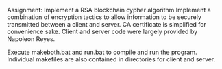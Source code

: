 Assignment: Implement a RSA blockchain cypher algorithm
Implement a combination of encryption tactics to allow information to be securely transmitted between a client and server.
CA certificate is simplified for convenience sake.
Client and server code were largely provided by Napoleon Reyes.

Execute makeboth.bat and run.bat to compile and run the program. Individual makefiles are also contained in directories for client and server.
